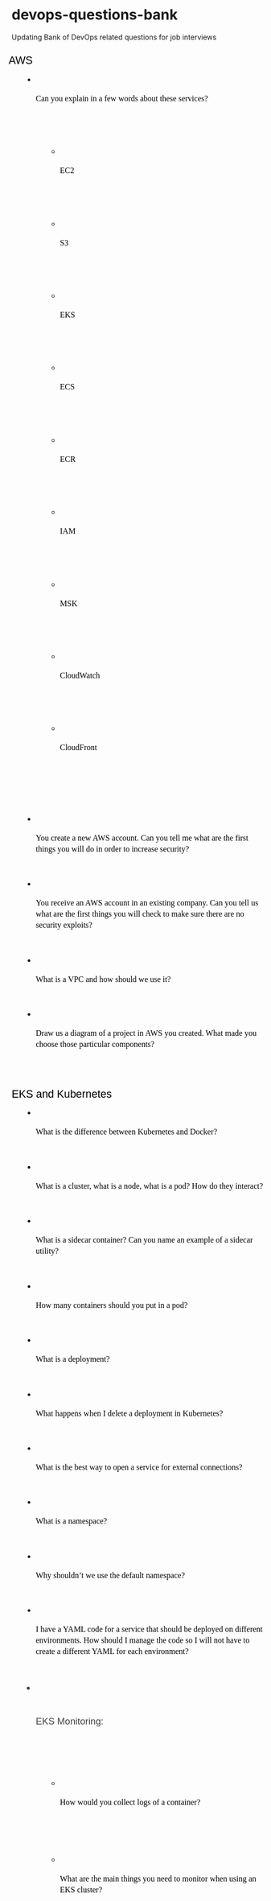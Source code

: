 # devops-questions-bank
Updating Bank of DevOps related questions for job interviews

<h2 dir="ltr" style="line-height:1.38;margin-left: -4.5pt;margin-top:18pt;margin-bottom:10pt;"><span style="font-size:16pt;font-family:Nunito,sans-serif;color:#000000;background-color:transparent;font-weight:400;font-style:normal;font-variant:normal;text-decoration:none;vertical-align:baseline;white-space:pre;white-space:pre-wrap;">AWS</span></h2>
<ul style="margin-top:0;margin-bottom:0;padding-inline-start:48px;">
    <li aria-level="1" dir="ltr" style="list-style-type:disc;font-size:12pt;font-family:Comfortaa,cursive;color:#000000;background-color:transparent;font-weight:400;font-style:normal;font-variant:normal;text-decoration:none;vertical-align:baseline;white-space:pre;">
        <p dir="ltr" style="line-height:1.38;margin-top:0pt;margin-bottom:10pt;"><span style="font-size:12pt;font-family:Comfortaa,cursive;color:#000000;background-color:transparent;font-weight:400;font-style:normal;font-variant:normal;text-decoration:none;vertical-align:baseline;white-space:pre;white-space:pre-wrap;">Can you explain in a few words about these services?</span></p>
        <ul style="margin-top:0;margin-bottom:0;padding-inline-start:48px;">
            <li aria-level="2" dir="ltr" style="list-style-type:circle;font-size:12pt;font-family:Comfortaa,cursive;color:#000000;background-color:transparent;font-weight:400;font-style:normal;font-variant:normal;text-decoration:none;vertical-align:baseline;white-space:pre;">
                <p dir="ltr" style="line-height:1.38;margin-top:0pt;margin-bottom:10pt;"><span style="font-size:12pt;font-family:Comfortaa,cursive;color:#000000;background-color:transparent;font-weight:400;font-style:normal;font-variant:normal;text-decoration:none;vertical-align:baseline;white-space:pre;white-space:pre-wrap;">EC2</span></p>
            </li>
            <li aria-level="2" dir="ltr" style="list-style-type:circle;font-size:12pt;font-family:Comfortaa,cursive;color:#000000;background-color:transparent;font-weight:400;font-style:normal;font-variant:normal;text-decoration:none;vertical-align:baseline;white-space:pre;">
                <p dir="ltr" style="line-height:1.38;margin-top:0pt;margin-bottom:10pt;"><span style="font-size:12pt;font-family:Comfortaa,cursive;color:#000000;background-color:transparent;font-weight:400;font-style:normal;font-variant:normal;text-decoration:none;vertical-align:baseline;white-space:pre;white-space:pre-wrap;">S3</span></p>
            </li>
            <li aria-level="2" dir="ltr" style="list-style-type:circle;font-size:12pt;font-family:Comfortaa,cursive;color:#000000;background-color:transparent;font-weight:400;font-style:normal;font-variant:normal;text-decoration:none;vertical-align:baseline;white-space:pre;">
                <p dir="ltr" style="line-height:1.38;margin-top:0pt;margin-bottom:10pt;"><span style="font-size:12pt;font-family:Comfortaa,cursive;color:#000000;background-color:transparent;font-weight:400;font-style:normal;font-variant:normal;text-decoration:none;vertical-align:baseline;white-space:pre;white-space:pre-wrap;">EKS</span></p>
            </li>
            <li aria-level="2" dir="ltr" style="list-style-type:circle;font-size:12pt;font-family:Comfortaa,cursive;color:#000000;background-color:transparent;font-weight:400;font-style:normal;font-variant:normal;text-decoration:none;vertical-align:baseline;white-space:pre;">
                <p dir="ltr" style="line-height:1.38;margin-top:0pt;margin-bottom:10pt;"><span style="font-size:12pt;font-family:Comfortaa,cursive;color:#000000;background-color:transparent;font-weight:400;font-style:normal;font-variant:normal;text-decoration:none;vertical-align:baseline;white-space:pre;white-space:pre-wrap;">ECS</span></p>
            </li>
            <li aria-level="2" dir="ltr" style="list-style-type:circle;font-size:12pt;font-family:Comfortaa,cursive;color:#000000;background-color:transparent;font-weight:400;font-style:normal;font-variant:normal;text-decoration:none;vertical-align:baseline;white-space:pre;">
                <p dir="ltr" style="line-height:1.38;margin-top:0pt;margin-bottom:10pt;"><span style="font-size:12pt;font-family:Comfortaa,cursive;color:#000000;background-color:transparent;font-weight:400;font-style:normal;font-variant:normal;text-decoration:none;vertical-align:baseline;white-space:pre;white-space:pre-wrap;">ECR</span></p>
            </li>
            <li aria-level="2" dir="ltr" style="list-style-type:circle;font-size:12pt;font-family:Comfortaa,cursive;color:#000000;background-color:transparent;font-weight:400;font-style:normal;font-variant:normal;text-decoration:none;vertical-align:baseline;white-space:pre;">
                <p dir="ltr" style="line-height:1.38;margin-top:0pt;margin-bottom:10pt;"><span style="font-size:12pt;font-family:Comfortaa,cursive;color:#000000;background-color:transparent;font-weight:400;font-style:normal;font-variant:normal;text-decoration:none;vertical-align:baseline;white-space:pre;white-space:pre-wrap;">IAM</span></p>
            </li>
            <li aria-level="2" dir="ltr" style="list-style-type:circle;font-size:12pt;font-family:Comfortaa,cursive;color:#000000;background-color:transparent;font-weight:400;font-style:normal;font-variant:normal;text-decoration:none;vertical-align:baseline;white-space:pre;">
                <p dir="ltr" style="line-height:1.38;margin-top:0pt;margin-bottom:10pt;"><span style="font-size:12pt;font-family:Comfortaa,cursive;color:#000000;background-color:transparent;font-weight:400;font-style:normal;font-variant:normal;text-decoration:none;vertical-align:baseline;white-space:pre;white-space:pre-wrap;">MSK</span></p>
            </li>
            <li aria-level="2" dir="ltr" style="list-style-type:circle;font-size:12pt;font-family:Comfortaa,cursive;color:#000000;background-color:transparent;font-weight:400;font-style:normal;font-variant:normal;text-decoration:none;vertical-align:baseline;white-space:pre;">
                <p dir="ltr" style="line-height:1.38;margin-top:0pt;margin-bottom:10pt;"><span style="font-size:12pt;font-family:Comfortaa,cursive;color:#000000;background-color:transparent;font-weight:400;font-style:normal;font-variant:normal;text-decoration:none;vertical-align:baseline;white-space:pre;white-space:pre-wrap;">CloudWatch</span></p>
            </li>
            <li aria-level="2" dir="ltr" style="list-style-type:circle;font-size:12pt;font-family:Comfortaa,cursive;color:#000000;background-color:transparent;font-weight:400;font-style:normal;font-variant:normal;text-decoration:none;vertical-align:baseline;white-space:pre;">
                <p dir="ltr" style="line-height:1.38;margin-top:0pt;margin-bottom:10pt;"><span style="font-size:12pt;font-family:Comfortaa,cursive;color:#000000;background-color:transparent;font-weight:400;font-style:normal;font-variant:normal;text-decoration:none;vertical-align:baseline;white-space:pre;white-space:pre-wrap;">CloudFront</span></p>
            </li>
        </ul>
    </li>
    <li aria-level="1" dir="ltr" style="list-style-type:disc;font-size:12pt;font-family:Comfortaa,cursive;color:#000000;background-color:transparent;font-weight:400;font-style:normal;font-variant:normal;text-decoration:none;vertical-align:baseline;white-space:pre;">
        <p dir="ltr" style="line-height:1.38;margin-top:0pt;margin-bottom:10pt;"><span style="font-size:12pt;font-family:Comfortaa,cursive;color:#000000;background-color:transparent;font-weight:400;font-style:normal;font-variant:normal;text-decoration:none;vertical-align:baseline;white-space:pre;white-space:pre-wrap;">You create a new AWS account. Can you tell me what are the first things you will do in order to increase security?</span></p>
    </li>
    <li aria-level="1" dir="ltr" style="list-style-type:disc;font-size:12pt;font-family:Comfortaa,cursive;color:#000000;background-color:transparent;font-weight:400;font-style:normal;font-variant:normal;text-decoration:none;vertical-align:baseline;white-space:pre;">
        <p dir="ltr" style="line-height:1.38;margin-top:0pt;margin-bottom:10pt;"><span style="font-size:12pt;font-family:Comfortaa,cursive;color:#000000;background-color:transparent;font-weight:400;font-style:normal;font-variant:normal;text-decoration:none;vertical-align:baseline;white-space:pre;white-space:pre-wrap;">You receive an AWS account in an existing company. Can you tell us what are the first things you will check to make sure there are no security exploits?</span></p>
    </li>
    <li aria-level="1" dir="ltr" style="list-style-type:disc;font-size:12pt;font-family:Comfortaa,cursive;color:#000000;background-color:transparent;font-weight:400;font-style:normal;font-variant:normal;text-decoration:none;vertical-align:baseline;white-space:pre;">
        <p dir="ltr" style="line-height:1.38;margin-top:0pt;margin-bottom:10pt;"><span style="font-size:12pt;font-family:Comfortaa,cursive;color:#000000;background-color:transparent;font-weight:400;font-style:normal;font-variant:normal;text-decoration:none;vertical-align:baseline;white-space:pre;white-space:pre-wrap;">What is a VPC and how should we use it?</span></p>
    </li>
    <li aria-level="1" dir="ltr" style="list-style-type:disc;font-size:12pt;font-family:Comfortaa,cursive;color:#000000;background-color:transparent;font-weight:400;font-style:normal;font-variant:normal;text-decoration:none;vertical-align:baseline;white-space:pre;">
        <p dir="ltr" style="line-height:1.38;margin-top:0pt;margin-bottom:10pt;"><span style="font-size:12pt;font-family:Comfortaa,cursive;color:#000000;background-color:transparent;font-weight:400;font-style:normal;font-variant:normal;text-decoration:none;vertical-align:baseline;white-space:pre;white-space:pre-wrap;">Draw us a diagram of a project in AWS you created. What made you choose those particular components?</span></p>
    </li>
</ul>
<h2 dir="ltr" style="line-height:1.38;margin-top:18pt;margin-bottom:10pt;"><span style="font-size:16pt;font-family:Nunito,sans-serif;color:#000000;background-color:transparent;font-weight:400;font-style:normal;font-variant:normal;text-decoration:none;vertical-align:baseline;white-space:pre;white-space:pre-wrap;">EKS and Kubernetes</span></h2>
<ul style="margin-top:0;margin-bottom:0;padding-inline-start:48px;">
    <li aria-level="1" dir="ltr" style="list-style-type:disc;font-size:12pt;font-family:Comfortaa,cursive;color:#000000;background-color:transparent;font-weight:400;font-style:normal;font-variant:normal;text-decoration:none;vertical-align:baseline;white-space:pre;">
        <p dir="ltr" style="line-height:1.38;margin-top:0pt;margin-bottom:10pt;"><span style="font-size:12pt;font-family:Comfortaa,cursive;color:#000000;background-color:transparent;font-weight:400;font-style:normal;font-variant:normal;text-decoration:none;vertical-align:baseline;white-space:pre;white-space:pre-wrap;">What is the difference between Kubernetes and Docker?</span></p>
    </li>
    <li aria-level="1" dir="ltr" style="list-style-type:disc;font-size:12pt;font-family:Comfortaa,cursive;color:#000000;background-color:transparent;font-weight:400;font-style:normal;font-variant:normal;text-decoration:none;vertical-align:baseline;white-space:pre;">
        <p dir="ltr" style="line-height:1.38;margin-top:0pt;margin-bottom:10pt;"><span style="font-size:12pt;font-family:Comfortaa,cursive;color:#000000;background-color:transparent;font-weight:400;font-style:normal;font-variant:normal;text-decoration:none;vertical-align:baseline;white-space:pre;white-space:pre-wrap;">What is a cluster, what is a node, what is a pod? How do they interact?</span></p>
    </li>
    <li aria-level="1" dir="ltr" style="list-style-type:disc;font-size:12pt;font-family:Comfortaa,cursive;color:#000000;background-color:transparent;font-weight:400;font-style:normal;font-variant:normal;text-decoration:none;vertical-align:baseline;white-space:pre;">
        <p dir="ltr" style="line-height:1.38;margin-top:0pt;margin-bottom:10pt;"><span style="font-size:12pt;font-family:Comfortaa,cursive;color:#000000;background-color:transparent;font-weight:400;font-style:normal;font-variant:normal;text-decoration:none;vertical-align:baseline;white-space:pre;white-space:pre-wrap;">What is a sidecar container? Can you name an example of a sidecar utility?</span></p>
    </li>
    <li aria-level="1" dir="ltr" style="list-style-type:disc;font-size:12pt;font-family:Comfortaa,cursive;color:#000000;background-color:transparent;font-weight:400;font-style:normal;font-variant:normal;text-decoration:none;vertical-align:baseline;white-space:pre;">
        <p dir="ltr" style="line-height:1.38;margin-top:0pt;margin-bottom:10pt;"><span style="font-size:12pt;font-family:Comfortaa,cursive;color:#000000;background-color:transparent;font-weight:400;font-style:normal;font-variant:normal;text-decoration:none;vertical-align:baseline;white-space:pre;white-space:pre-wrap;">How many containers should you put in a pod?</span></p>
    </li>
    <li aria-level="1" dir="ltr" style="list-style-type:disc;font-size:12pt;font-family:Comfortaa,cursive;color:#000000;background-color:transparent;font-weight:400;font-style:normal;font-variant:normal;text-decoration:none;vertical-align:baseline;white-space:pre;">
        <p dir="ltr" style="line-height:1.38;margin-top:0pt;margin-bottom:10pt;"><span style="font-size:12pt;font-family:Comfortaa,cursive;color:#000000;background-color:transparent;font-weight:400;font-style:normal;font-variant:normal;text-decoration:none;vertical-align:baseline;white-space:pre;white-space:pre-wrap;">What is a deployment?</span></p>
    </li>
    <li aria-level="1" dir="ltr" style="list-style-type:disc;font-size:12pt;font-family:Comfortaa,cursive;color:#000000;background-color:transparent;font-weight:400;font-style:normal;font-variant:normal;text-decoration:none;vertical-align:baseline;white-space:pre;">
        <p dir="ltr" style="line-height:1.38;margin-top:0pt;margin-bottom:10pt;"><span style="font-size:12pt;font-family:Comfortaa,cursive;color:#000000;background-color:transparent;font-weight:400;font-style:normal;font-variant:normal;text-decoration:none;vertical-align:baseline;white-space:pre;white-space:pre-wrap;">What happens when I delete a deployment in Kubernetes?</span></p>
    </li>
    <li aria-level="1" dir="ltr" style="list-style-type:disc;font-size:12pt;font-family:Comfortaa,cursive;color:#000000;background-color:transparent;font-weight:400;font-style:normal;font-variant:normal;text-decoration:none;vertical-align:baseline;white-space:pre;">
        <p dir="ltr" style="line-height:1.38;margin-top:0pt;margin-bottom:10pt;"><span style="font-size:12pt;font-family:Comfortaa,cursive;color:#000000;background-color:transparent;font-weight:400;font-style:normal;font-variant:normal;text-decoration:none;vertical-align:baseline;white-space:pre;white-space:pre-wrap;">What is the best way to open a service for external connections?</span></p>
    </li>
    <li aria-level="1" dir="ltr" style="list-style-type:disc;font-size:12pt;font-family:Comfortaa,cursive;color:#000000;background-color:transparent;font-weight:400;font-style:normal;font-variant:normal;text-decoration:none;vertical-align:baseline;white-space:pre;">
        <p dir="ltr" style="line-height:1.38;margin-top:0pt;margin-bottom:10pt;"><span style="font-size:12pt;font-family:Comfortaa,cursive;color:#000000;background-color:transparent;font-weight:400;font-style:normal;font-variant:normal;text-decoration:none;vertical-align:baseline;white-space:pre;white-space:pre-wrap;">What is a namespace?</span></p>
    </li>
    <li aria-level="1" dir="ltr" style="list-style-type:disc;font-size:12pt;font-family:Comfortaa,cursive;color:#000000;background-color:transparent;font-weight:400;font-style:normal;font-variant:normal;text-decoration:none;vertical-align:baseline;white-space:pre;">
        <p dir="ltr" style="line-height:1.38;margin-top:0pt;margin-bottom:10pt;"><span style="font-size:12pt;font-family:Comfortaa,cursive;color:#000000;background-color:transparent;font-weight:400;font-style:normal;font-variant:normal;text-decoration:none;vertical-align:baseline;white-space:pre;white-space:pre-wrap;">Why shouldn&rsquo;t we use the default namespace?</span></p>
    </li>
    <li aria-level="1" dir="ltr" style="list-style-type:disc;font-size:12pt;font-family:Comfortaa,cursive;color:#000000;background-color:transparent;font-weight:400;font-style:normal;font-variant:normal;text-decoration:none;vertical-align:baseline;white-space:pre;">
        <p dir="ltr" style="line-height:1.38;margin-top:0pt;margin-bottom:10pt;"><span style="font-size:12pt;font-family:Comfortaa,cursive;color:#000000;background-color:transparent;font-weight:400;font-style:normal;font-variant:normal;text-decoration:none;vertical-align:baseline;white-space:pre;white-space:pre-wrap;">I have a YAML code for a service that should be deployed on different environments. How should I manage the code so I will not have to create a different YAML for each environment?</span></p>
    </li>
    <li aria-level="1" dir="ltr" style="list-style-type:disc;font-size:13.999999999999998pt;font-family:Nunito,sans-serif;color:#434343;background-color:transparent;font-weight:400;font-style:normal;font-variant:normal;text-decoration:none;vertical-align:baseline;white-space:pre;">
        <h3 dir="ltr" style="line-height:1.38;margin-top:16pt;margin-bottom:10pt;"><span style="font-size:13.999999999999998pt;font-family:Nunito,sans-serif;color:#434343;background-color:transparent;font-weight:400;font-style:normal;font-variant:normal;text-decoration:none;vertical-align:baseline;white-space:pre;white-space:pre-wrap;">EKS Monitoring:</span></h3>
        <ul style="margin-top:0;margin-bottom:0;padding-inline-start:48px;">
            <li aria-level="2" dir="ltr" style="list-style-type:circle;font-size:12pt;font-family:Comfortaa,cursive;color:#000000;background-color:transparent;font-weight:400;font-style:normal;font-variant:normal;text-decoration:none;vertical-align:baseline;white-space:pre;">
                <p dir="ltr" style="line-height:1.38;margin-top:0pt;margin-bottom:10pt;"><span style="font-size:12pt;font-family:Comfortaa,cursive;color:#000000;background-color:transparent;font-weight:400;font-style:normal;font-variant:normal;text-decoration:none;vertical-align:baseline;white-space:pre;white-space:pre-wrap;">How would you collect logs of a container?</span></p>
            </li>
            <li aria-level="2" dir="ltr" style="list-style-type:circle;font-size:12pt;font-family:Comfortaa,cursive;color:#000000;background-color:transparent;font-weight:400;font-style:normal;font-variant:normal;text-decoration:none;vertical-align:baseline;white-space:pre;">
                <p dir="ltr" style="line-height:1.38;margin-top:0pt;margin-bottom:10pt;"><span style="font-size:12pt;font-family:Comfortaa,cursive;color:#000000;background-color:transparent;font-weight:400;font-style:normal;font-variant:normal;text-decoration:none;vertical-align:baseline;white-space:pre;white-space:pre-wrap;">What are the main things you need to monitor when using an EKS cluster?</span></p>
            </li>
        </ul>
    </li>
</ul>
<h2 dir="ltr" style="line-height:1.38;margin-top:18pt;margin-bottom:10pt;"><span style="font-size:16pt;font-family:Nunito,sans-serif;color:#000000;background-color:transparent;font-weight:400;font-style:normal;font-variant:normal;text-decoration:none;vertical-align:baseline;white-space:pre;white-space:pre-wrap;">Terraform</span></h2>
<ul style="margin-top:0;margin-bottom:0;padding-inline-start:48px;">
    <li aria-level="1" dir="ltr" style="list-style-type:disc;font-size:12pt;font-family:Comfortaa,cursive;color:#000000;background-color:transparent;font-weight:400;font-style:normal;font-variant:normal;text-decoration:none;vertical-align:baseline;white-space:pre;">
        <p dir="ltr" style="line-height:1.38;margin-top:0pt;margin-bottom:10pt;"><span style="font-size:12pt;font-family:Comfortaa,cursive;color:#000000;background-color:transparent;font-weight:400;font-style:normal;font-variant:normal;text-decoration:none;vertical-align:baseline;white-space:pre;white-space:pre-wrap;">Why should I use Terraform? Why is it better than using scripts that can build my environment?</span></p>
    </li>
    <li aria-level="1" dir="ltr" style="list-style-type:disc;font-size:12pt;font-family:Comfortaa,cursive;color:#000000;background-color:transparent;font-weight:400;font-style:normal;font-variant:normal;text-decoration:none;vertical-align:baseline;white-space:pre;">
        <p dir="ltr" style="line-height:1.38;margin-top:0pt;margin-bottom:10pt;"><span style="font-size:12pt;font-family:Comfortaa,cursive;color:#000000;background-color:transparent;font-weight:400;font-style:normal;font-variant:normal;text-decoration:none;vertical-align:baseline;white-space:pre;white-space:pre-wrap;">What does the &ldquo;terraform init&rdquo; command do?</span></p>
    </li>
    <li aria-level="1" dir="ltr" style="list-style-type:disc;font-size:12pt;font-family:Comfortaa,cursive;color:#000000;background-color:transparent;font-weight:400;font-style:normal;font-variant:normal;text-decoration:none;vertical-align:baseline;white-space:pre;">
        <p dir="ltr" style="line-height:1.38;margin-top:0pt;margin-bottom:10pt;"><span style="font-size:12pt;font-family:Comfortaa,cursive;color:#000000;background-color:transparent;font-weight:400;font-style:normal;font-variant:normal;text-decoration:none;vertical-align:baseline;white-space:pre;white-space:pre-wrap;">What terraform CLI commands do you know?</span></p>
    </li>
    <li aria-level="1" dir="ltr" style="list-style-type:disc;font-size:12pt;font-family:Comfortaa,cursive;color:#000000;background-color:transparent;font-weight:400;font-style:normal;font-variant:normal;text-decoration:none;vertical-align:baseline;white-space:pre;">
        <p dir="ltr" style="line-height:1.38;margin-top:0pt;margin-bottom:10pt;"><span style="font-size:12pt;font-family:Comfortaa,cursive;color:#000000;background-color:transparent;font-weight:400;font-style:normal;font-variant:normal;text-decoration:none;vertical-align:baseline;white-space:pre;white-space:pre-wrap;">In what other ways can we run Terraform processes?</span></p>
    </li>
    <li aria-level="1" dir="ltr" style="list-style-type:disc;font-size:12pt;font-family:Comfortaa,cursive;color:#000000;background-color:transparent;font-weight:400;font-style:normal;font-variant:normal;text-decoration:none;vertical-align:baseline;white-space:pre;">
        <p dir="ltr" style="line-height:1.38;margin-top:0pt;margin-bottom:10pt;"><span style="font-size:12pt;font-family:Comfortaa,cursive;color:#000000;background-color:transparent;font-weight:400;font-style:normal;font-variant:normal;text-decoration:none;vertical-align:baseline;white-space:pre;white-space:pre-wrap;">How would you prevent a &ldquo;terraform apply&rdquo; failure in your production environment?</span></p>
    </li>
    <li aria-level="1" dir="ltr" style="list-style-type:disc;font-size:12pt;font-family:Comfortaa,cursive;color:#000000;background-color:transparent;font-weight:400;font-style:normal;font-variant:normal;text-decoration:none;vertical-align:baseline;white-space:pre;">
        <p dir="ltr" style="line-height:1.38;margin-top:0pt;margin-bottom:10pt;"><span style="font-size:12pt;font-family:Comfortaa,cursive;color:#000000;background-color:transparent;font-weight:400;font-style:normal;font-variant:normal;text-decoration:none;vertical-align:baseline;white-space:pre;white-space:pre-wrap;">Do you have any experience with Terragrunt? What are Terragrunt use cases?</span></p>
    </li>
    <li aria-level="1" dir="ltr" style="list-style-type:disc;font-size:12pt;font-family:Comfortaa,cursive;color:#000000;background-color:transparent;font-weight:400;font-style:normal;font-variant:normal;text-decoration:none;vertical-align:baseline;white-space:pre;">
        <p dir="ltr" style="line-height:1.38;margin-top:0pt;margin-bottom:10pt;"><span style="font-size:12pt;font-family:Comfortaa,cursive;color:#000000;background-color:transparent;font-weight:400;font-style:normal;font-variant:normal;text-decoration:none;vertical-align:baseline;white-space:pre;white-space:pre-wrap;">What are state files? What is &ldquo;state file locking&rdquo;?</span></p>
    </li>
</ul>
<h2 dir="ltr" style="line-height:1.38;margin-top:18pt;margin-bottom:10pt;"><span style="font-size:16pt;font-family:Nunito,sans-serif;color:#000000;background-color:transparent;font-weight:400;font-style:normal;font-variant:normal;text-decoration:none;vertical-align:baseline;white-space:pre;white-space:pre-wrap;">Jenkins</span></h2>
<ul style="margin-top:0;margin-bottom:0;padding-inline-start:48px;">
    <li aria-level="1" dir="ltr" style="list-style-type:disc;font-size:12pt;font-family:Comfortaa,cursive;color:#000000;background-color:transparent;font-weight:400;font-style:normal;font-variant:normal;text-decoration:none;vertical-align:baseline;white-space:pre;">
        <p dir="ltr" style="line-height:1.38;margin-top:0pt;margin-bottom:10pt;"><span style="font-size:12pt;font-family:Comfortaa,cursive;color:#000000;background-color:transparent;font-weight:400;font-style:normal;font-variant:normal;text-decoration:none;vertical-align:baseline;white-space:pre;white-space:pre-wrap;">Why have you used jenkins? What makes it better than other tools?</span></p>
    </li>
    <li aria-level="1" dir="ltr" style="list-style-type:disc;font-size:12pt;font-family:Comfortaa,cursive;color:#000000;background-color:transparent;font-weight:400;font-style:normal;font-variant:normal;text-decoration:none;vertical-align:baseline;white-space:pre;">
        <p dir="ltr" style="line-height:1.38;margin-top:0pt;margin-bottom:10pt;"><span style="font-size:12pt;font-family:Comfortaa,cursive;color:#000000;background-color:transparent;font-weight:400;font-style:normal;font-variant:normal;text-decoration:none;vertical-align:baseline;white-space:pre;white-space:pre-wrap;">What other CI tools do you know?</span></p>
    </li>
    <li aria-level="1" dir="ltr" style="list-style-type:disc;font-size:12pt;font-family:Comfortaa,cursive;color:#000000;background-color:transparent;font-weight:400;font-style:normal;font-variant:normal;text-decoration:none;vertical-align:baseline;white-space:pre;">
        <p dir="ltr" style="line-height:1.38;margin-top:0pt;margin-bottom:10pt;"><span style="font-size:12pt;font-family:Comfortaa,cursive;color:#000000;background-color:transparent;font-weight:400;font-style:normal;font-variant:normal;text-decoration:none;vertical-align:baseline;white-space:pre;white-space:pre-wrap;">What are the differences between those CI tools and jenkins?</span></p>
    </li>
    <li aria-level="1" dir="ltr" style="list-style-type:disc;font-size:12pt;font-family:Comfortaa,cursive;color:#000000;background-color:transparent;font-weight:400;font-style:normal;font-variant:normal;text-decoration:none;vertical-align:baseline;white-space:pre;">
        <p dir="ltr" style="line-height:1.38;margin-top:0pt;margin-bottom:10pt;"><span style="font-size:12pt;font-family:Comfortaa,cursive;color:#000000;background-color:transparent;font-weight:400;font-style:normal;font-variant:normal;text-decoration:none;vertical-align:baseline;white-space:pre;white-space:pre-wrap;">What is the difference between a job and a build?</span></p>
    </li>
    <li aria-level="1" dir="ltr" style="list-style-type:disc;font-size:12pt;font-family:Comfortaa,cursive;color:#000000;background-color:transparent;font-weight:400;font-style:normal;font-variant:normal;text-decoration:none;vertical-align:baseline;white-space:pre;">
        <p dir="ltr" style="line-height:1.38;margin-top:0pt;margin-bottom:10pt;"><span style="font-size:12pt;font-family:Comfortaa,cursive;color:#000000;background-color:transparent;font-weight:400;font-style:normal;font-variant:normal;text-decoration:none;vertical-align:baseline;white-space:pre;white-space:pre-wrap;">Share an example of two plugins. How did they work?</span></p>
    </li>
    <li aria-level="1" dir="ltr" style="list-style-type:disc;font-size:12pt;font-family:Comfortaa,cursive;color:#000000;background-color:transparent;font-weight:400;font-style:normal;font-variant:normal;text-decoration:none;vertical-align:baseline;white-space:pre;">
        <p dir="ltr" style="line-height:1.38;margin-top:0pt;margin-bottom:10pt;"><span style="font-size:12pt;font-family:Comfortaa,cursive;color:#000000;background-color:transparent;font-weight:400;font-style:normal;font-variant:normal;text-decoration:none;vertical-align:baseline;white-space:pre;white-space:pre-wrap;">What is the right process of upgrading a plugin in jenkins?</span></p>
    </li>
    <li aria-level="1" dir="ltr" style="list-style-type:disc;font-size:12pt;font-family:Comfortaa,cursive;color:#000000;background-color:transparent;font-weight:400;font-style:normal;font-variant:normal;text-decoration:none;vertical-align:baseline;white-space:pre;">
        <p dir="ltr" style="line-height:1.38;margin-top:0pt;margin-bottom:10pt;"><span style="font-size:12pt;font-family:Comfortaa,cursive;color:#000000;background-color:transparent;font-weight:400;font-style:normal;font-variant:normal;text-decoration:none;vertical-align:baseline;white-space:pre;white-space:pre-wrap;">You&rsquo;ve asked to create a jenkins infrastructure. What are your security concerns? How do you deal with them?</span></p>
    </li>
</ul>
<h2 dir="ltr" style="line-height:1.38;margin-top:18pt;margin-bottom:10pt;"><span style="font-size:16pt;font-family:Nunito,sans-serif;color:#000000;background-color:transparent;font-weight:400;font-style:normal;font-variant:normal;text-decoration:none;vertical-align:baseline;white-space:pre;white-space:pre-wrap;">Coding</span></h2>
<ul style="margin-top:0;margin-bottom:0;padding-inline-start:48px;">
    <li aria-level="1" dir="ltr" style="list-style-type:disc;font-size:12pt;font-family:Comfortaa,cursive;color:#000000;background-color:transparent;font-weight:400;font-style:normal;font-variant:normal;text-decoration:none;vertical-align:baseline;white-space:pre;">
        <p dir="ltr" style="line-height:1.38;margin-top:0pt;margin-bottom:10pt;"><span style="font-size:12pt;font-family:Comfortaa,cursive;color:#000000;background-color:transparent;font-weight:400;font-style:normal;font-variant:normal;text-decoration:none;vertical-align:baseline;white-space:pre;white-space:pre-wrap;">What languages have you been using? Why those languages in particular? What makes them good for DevOps?</span></p>
    </li>
    <li aria-level="1" dir="ltr" style="list-style-type:disc;font-size:12pt;font-family:Comfortaa,cursive;color:#000000;background-color:transparent;font-weight:400;font-style:normal;font-variant:normal;text-decoration:none;vertical-align:baseline;white-space:pre;">
        <p dir="ltr" style="line-height:1.38;margin-top:0pt;margin-bottom:10pt;"><span style="font-size:12pt;font-family:Comfortaa,cursive;color:#000000;background-color:transparent;font-weight:400;font-style:normal;font-variant:normal;text-decoration:none;vertical-align:baseline;white-space:pre;white-space:pre-wrap;">I wrote a piece of code that I would like to run all across my servers. What should I do? How do I make sure it will run on servers that will be created in the future?</span></p>
    </li>
    <li aria-level="1" dir="ltr" style="list-style-type:disc;font-size:12pt;font-family:Comfortaa,cursive;color:#000000;background-color:transparent;font-weight:400;font-style:normal;font-variant:normal;text-decoration:none;vertical-align:baseline;white-space:pre;">
        <p dir="ltr" style="line-height:1.38;margin-top:0pt;margin-bottom:10pt;"><span style="font-size:12pt;font-family:Comfortaa,cursive;color:#000000;background-color:transparent;font-weight:400;font-style:normal;font-variant:normal;text-decoration:none;vertical-align:baseline;white-space:pre;white-space:pre-wrap;">What if I want this code to be slightly different for each environment?</span></p>
    </li>
    <li aria-level="1" dir="ltr" style="list-style-type:disc;font-size:12pt;font-family:Comfortaa,cursive;color:#000000;background-color:transparent;font-weight:400;font-style:normal;font-variant:normal;text-decoration:none;vertical-align:baseline;white-space:pre;">
        <p dir="ltr" style="line-height:1.38;margin-top:0pt;margin-bottom:10pt;"><span style="font-size:12pt;font-family:Comfortaa,cursive;color:#000000;background-color:transparent;font-weight:400;font-style:normal;font-variant:normal;text-decoration:none;vertical-align:baseline;white-space:pre;white-space:pre-wrap;">Let&rsquo;s say I want to edit the code. How can I make sure I&apos;m not breaking anything on production when I run it for the first time?</span></p>
    </li>
</ul>
<h2 dir="ltr" style="line-height:1.38;margin-top:18pt;margin-bottom:10pt;"><span style="font-size:16pt;font-family:Nunito,sans-serif;color:#000000;background-color:transparent;font-weight:400;font-style:normal;font-variant:normal;text-decoration:none;vertical-align:baseline;white-space:pre;white-space:pre-wrap;">GIT</span></h2>
<ul style="margin-top:0;margin-bottom:0;padding-inline-start:48px;">
    <li aria-level="1" dir="ltr" style="list-style-type:disc;font-size:12pt;font-family:Comfortaa,cursive;color:#000000;background-color:transparent;font-weight:400;font-style:normal;font-variant:normal;text-decoration:none;vertical-align:baseline;white-space:pre;">
        <p dir="ltr" style="line-height:1.38;margin-top:0pt;margin-bottom:10pt;"><span style="font-size:12pt;font-family:Comfortaa,cursive;color:#000000;background-color:transparent;font-weight:400;font-style:normal;font-variant:normal;text-decoration:none;vertical-align:baseline;white-space:pre;white-space:pre-wrap;">What is GitOps? What is GitFlow? What is the lifecycle of the DevOps tools?</span></p>
    </li>
    <li aria-level="1" dir="ltr" style="list-style-type:disc;font-size:12pt;font-family:Comfortaa,cursive;color:#000000;background-color:transparent;font-weight:400;font-style:normal;font-variant:normal;text-decoration:none;vertical-align:baseline;white-space:pre;">
        <p dir="ltr" style="line-height:1.38;margin-top:0pt;margin-bottom:10pt;"><span style="font-size:12pt;font-family:Comfortaa,cursive;color:#000000;background-color:transparent;font-weight:400;font-style:normal;font-variant:normal;text-decoration:none;vertical-align:baseline;white-space:pre;white-space:pre-wrap;">How do you solve a conflict in the code? How can you prevent it in the first place?</span></p>
    </li>
    <li aria-level="1" dir="ltr" style="list-style-type:disc;font-size:12pt;font-family:Comfortaa,cursive;color:#000000;background-color:transparent;font-weight:400;font-style:normal;font-variant:normal;text-decoration:none;vertical-align:baseline;white-space:pre;">
        <p dir="ltr" style="line-height:1.38;margin-top:0pt;margin-bottom:10pt;"><span style="font-size:12pt;font-family:Comfortaa,cursive;color:#000000;background-color:transparent;font-weight:400;font-style:normal;font-variant:normal;text-decoration:none;vertical-align:baseline;white-space:pre;white-space:pre-wrap;">What IDE do you use? Do you use Plugins for GIT related code?</span></p>
    </li>
    <li aria-level="1" dir="ltr" style="list-style-type:disc;font-size:12pt;font-family:Comfortaa,cursive;color:#000000;background-color:transparent;font-weight:400;font-style:normal;font-variant:normal;text-decoration:none;vertical-align:baseline;white-space:pre;">
        <p dir="ltr" style="line-height:1.38;margin-top:0pt;margin-bottom:10pt;"><span style="font-size:12pt;font-family:Comfortaa,cursive;color:#000000;background-color:transparent;font-weight:400;font-style:normal;font-variant:normal;text-decoration:none;vertical-align:baseline;white-space:pre;white-space:pre-wrap;">What is the command you use to download a repository to your PC?</span></p>
    </li>
</ul>
<h2 dir="ltr" style="line-height:1.38;margin-top:18pt;margin-bottom:10pt;"><span style="font-size:16pt;font-family:Nunito,sans-serif;color:#000000;background-color:transparent;font-weight:400;font-style:normal;font-variant:normal;text-decoration:none;vertical-align:baseline;white-space:pre;white-space:pre-wrap;">Devops</span></h2>
<ul style="margin-top:0;margin-bottom:0;padding-inline-start:48px;">
    <li aria-level="1" dir="ltr" style="list-style-type:disc;font-size:12pt;font-family:Comfortaa,cursive;color:#000000;background-color:transparent;font-weight:400;font-style:normal;font-variant:normal;text-decoration:none;vertical-align:baseline;white-space:pre;">
        <p dir="ltr" style="line-height:1.38;margin-top:0pt;margin-bottom:10pt;"><span style="font-size:12pt;font-family:Comfortaa,cursive;color:#000000;background-color:transparent;font-weight:400;font-style:normal;font-variant:normal;text-decoration:none;vertical-align:baseline;white-space:pre;white-space:pre-wrap;">What is the difference between CI and CD?</span></p>
    </li>
    <li aria-level="1" dir="ltr" style="list-style-type:disc;font-size:12pt;font-family:Comfortaa,cursive;color:#000000;background-color:transparent;font-weight:400;font-style:normal;font-variant:normal;text-decoration:none;vertical-align:baseline;white-space:pre;">
        <p dir="ltr" style="line-height:1.38;margin-top:0pt;margin-bottom:10pt;"><span style="font-size:12pt;font-family:Comfortaa,cursive;color:#000000;background-color:transparent;font-weight:400;font-style:normal;font-variant:normal;text-decoration:none;vertical-align:baseline;white-space:pre;white-space:pre-wrap;">Dev team created a new product. Describe the process of creating a CI/CD pipeline for the new product. What are the steps and tasks that need to be done?</span></p>
    </li>
    <li aria-level="1" dir="ltr" style="list-style-type:disc;font-size:12pt;font-family:Comfortaa,cursive;color:#000000;background-color:transparent;font-weight:400;font-style:normal;font-variant:normal;text-decoration:none;vertical-align:baseline;white-space:pre;">
        <p dir="ltr" style="line-height:1.38;margin-top:0pt;margin-bottom:10pt;"><span style="font-size:12pt;font-family:Comfortaa,cursive;color:#000000;background-color:transparent;font-weight:400;font-style:normal;font-variant:normal;text-decoration:none;vertical-align:baseline;white-space:pre;white-space:pre-wrap;">What testing takes part in the devops process?</span></p>
    </li>
</ul>
<p><br></p>
<p><br></p>
